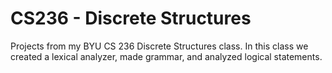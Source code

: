 # CS236 - Discrete Structures
Projects from my BYU CS 236 Discrete Structures class. In this class we created a lexical analyzer, made grammar, and analyzed logical statements.
